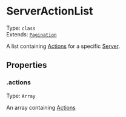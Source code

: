 # ServerActionList

Type: `class`<br>
Extends: [`Pagination`](../misc/pagination.md)

A list containing [Actions](../actions/action.md) for a specific [Server](server.md).

## Properties

### .actions

Type: `Array`

An array containing [Actions](../actions/action.md)
